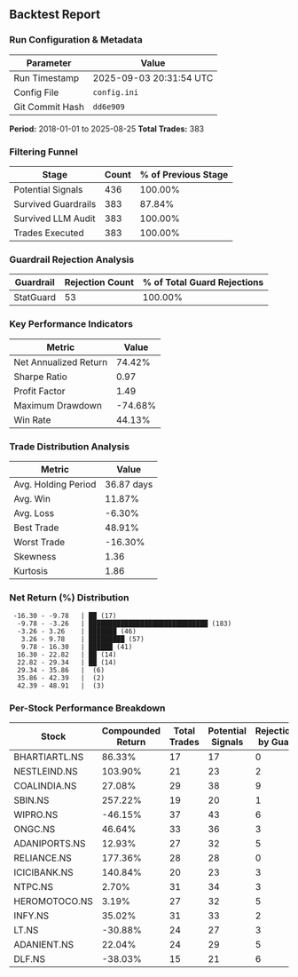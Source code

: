 
## Backtest Report

### Run Configuration & Metadata
| Parameter | Value |
| --- | --- |
| Run Timestamp | 2025-09-03 20:31:54 UTC |
| Config File | `config.ini` |
| Git Commit Hash | `dd6e909` |

**Period:** 2018-01-01 to 2025-08-25
**Total Trades:** 383


### Filtering Funnel
| Stage | Count | % of Previous Stage |
| --- | --- | --- |
| Potential Signals | 436 | 100.00% |
| Survived Guardrails | 383 | 87.84% |
| Survived LLM Audit | 383 | 100.00% |
| Trades Executed | 383 | 100.00% |


### Guardrail Rejection Analysis
| Guardrail | Rejection Count | % of Total Guard Rejections |
| --- | --- | --- |
| StatGuard | 53 | 100.00% |


### Key Performance Indicators
| Metric | Value |
| --- | --- |
| Net Annualized Return | 74.42% |
| Sharpe Ratio | 0.97 |
| Profit Factor | 1.49 |
| Maximum Drawdown | -74.68% |
| Win Rate | 44.13% |

### Trade Distribution Analysis
| Metric | Value |
| --- | --- |
| Avg. Holding Period | 36.87 days |
| Avg. Win | 11.87% |
| Avg. Loss | -6.30% |
| Best Trade | 48.91% |
| Worst Trade | -16.30% |
| Skewness | 1.36 |
| Kurtosis | 1.86 |

### Net Return (%) Distribution
```
 -16.30 - -9.78   | ██ (17)
  -9.78 - -3.26   | ██████████████████████████████ (183)
  -3.26 - 3.26    | ███████ (46)
   3.26 - 9.78    | █████████ (57)
   9.78 - 16.30   | ██████ (41)
  16.30 - 22.82   | ██ (14)
  22.82 - 29.34   | ██ (14)
  29.34 - 35.86   |  (6)
  35.86 - 42.39   |  (2)
  42.39 - 48.91   |  (3)
```


### Per-Stock Performance Breakdown

| Stock | Compounded Return | Total Trades | Potential Signals | Rejections by Guard | Rejections by LLM |
|---|---|---|---|---|---|
| BHARTIARTL.NS | 86.33% | 17 | 17 | 0 | 0 |
| NESTLEIND.NS | 103.90% | 21 | 23 | 2 | 0 |
| COALINDIA.NS | 27.08% | 29 | 38 | 9 | 0 |
| SBIN.NS | 257.22% | 19 | 20 | 1 | 0 |
| WIPRO.NS | -46.15% | 37 | 43 | 6 | 0 |
| ONGC.NS | 46.64% | 33 | 36 | 3 | 0 |
| ADANIPORTS.NS | 12.93% | 27 | 32 | 5 | 0 |
| RELIANCE.NS | 177.36% | 28 | 28 | 0 | 0 |
| ICICIBANK.NS | 140.84% | 20 | 23 | 3 | 0 |
| NTPC.NS | 2.70% | 31 | 34 | 3 | 0 |
| HEROMOTOCO.NS | 3.19% | 27 | 32 | 5 | 0 |
| INFY.NS | 35.02% | 31 | 33 | 2 | 0 |
| LT.NS | -30.88% | 24 | 27 | 3 | 0 |
| ADANIENT.NS | 22.04% | 24 | 29 | 5 | 0 |
| DLF.NS | -38.03% | 15 | 21 | 6 | 0 |